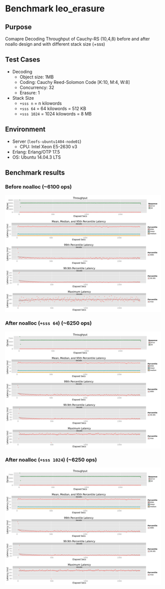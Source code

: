 # Benchmark leo_erasure
## Purpose
Comapre Decoding Throughput of Cauchy-RS (10,4,8) before and after noallo design and with different stack size (+sss) 

## Test Cases
* Decoding
    * Object size: 1MB
    * Coding: Cauchy Reed-Solomon Code [K:10, M:4, W:8]
    * Concurrency: 32
    * Erasure: 1
* Stack Size
    * `+sss n` = n kilowords
    * `+sss 64` = 64 kilowords = 512 KB
    * `+sss 1024` = 1024 kilowords = 8 MB

## Environment
* Server (`leofs-ubuntu1404-node01`)
    * CPU: Intel Xeon E5-2630 v3
* Erlang: Erlang/OTP 17.5
* OS: Ubuntu 14.04.3 LTS

## Benchmark results
### Before noalloc (~6100 ops)
![b4](b4/summary.png)
### After noalloc (`+sss 64`) (~6250 ops)
![sss64](sss64/summary.png)
### After noalloc (`+sss 1024`) (~6250 ops)
![sss1024](sss64/summary.png)
